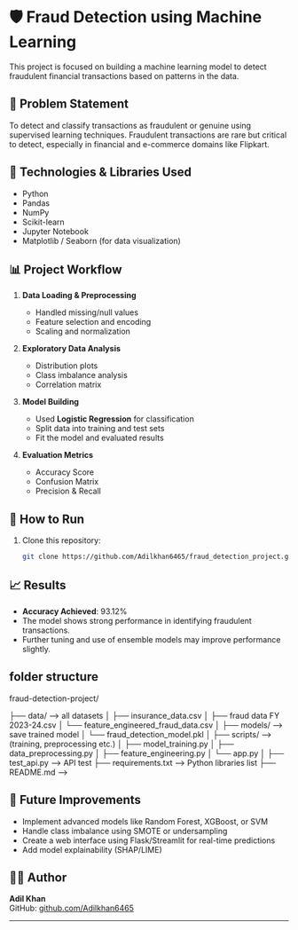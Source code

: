 # 🛡️ Fraud Detection using Machine Learning

This project is focused on building a machine learning model to detect fraudulent financial transactions based on patterns in the data.

## 📌 Problem Statement

To detect and classify transactions as fraudulent or genuine using supervised learning techniques. Fraudulent transactions are rare but critical to detect, especially in financial and e-commerce domains like Flipkart.

## 🧠 Technologies & Libraries Used

- Python
- Pandas
- NumPy
- Scikit-learn
- Jupyter Notebook
- Matplotlib / Seaborn (for data visualization)

## 📊 Project Workflow

1. **Data Loading & Preprocessing**
   - Handled missing/null values
   - Feature selection and encoding
   - Scaling and normalization

2. **Exploratory Data Analysis**
   - Distribution plots
   - Class imbalance analysis
   - Correlation matrix

3. **Model Building**
   - Used **Logistic Regression** for classification
   - Split data into training and test sets
   - Fit the model and evaluated results

4. **Evaluation Metrics**
   - Accuracy Score
   - Confusion Matrix
   - Precision & Recall

## 🚀 How to Run

1. Clone this repository:
   ```bash
   git clone https://github.com/Adilkhan6465/fraud_detection_project.git

## 📈 Results

- **Accuracy Achieved**: 93.12%
- The model shows strong performance in identifying fraudulent transactions.
- Further tuning and use of ensemble models may improve performance slightly.

## folder structure 

fraud-detection-project/


├── data/                          --> all datasets 
│   ├── insurance_data.csv
│   ├── fraud data FY 2023-24.csv
│   └── feature_engineered_fraud_data.csv
│
├── models/                        --> save trained model 
│   └── fraud_detection_model.pkl
│
├── scripts/                       -->  (training, preprocessing etc.)
│   ├── model_training.py
│   ├── data_preprocessing.py
│   ├── feature_engineering.py
│   └── app.py
│
├── test_api.py                    --> API test
├── requirements.txt               --> Python libraries list
├── README.md                      --> 

## 🔮 Future Improvements

- Implement advanced models like Random Forest, XGBoost, or SVM
- Handle class imbalance using SMOTE or undersampling
- Create a web interface using Flask/Streamlit for real-time predictions
- Add model explainability (SHAP/LIME)

## 👨‍💻 Author

**Adil Khan**  
GitHub: [github.com/Adilkhan6465](https://github.com/Adilkhan6465)

---

